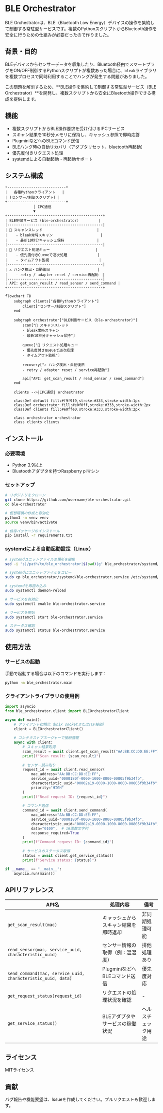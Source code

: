 # BLE Orchestrator

BLE Orchestratorは、BLE（Bluetooth Low Energy）デバイスの操作を集約して制御する常駐型サービスです。複数のPythonスクリプトからBluetooth操作を安全に行うための仕組みが必要だったので作りました。

## 背景・目的

BLEデバイスからセンサーデータを収集したり、Bluetooth経由でスマートプラグをON/OFF制御するPythonスクリプトが複数あった場合に、`bleak`ライブラリを複数プロセスで同時利用することでハングが発生する問題がありました。

この問題を解消するため、**BLE操作を集約して制御する常駐型サービス（BLE Orchestrator）**を開発し、複数スクリプトから安全にBluetooth操作できる構成を提供します。

## 機能

- 複数スクリプトからBLE操作要求を受け付けるIPCサービス
- スキャン結果を10秒分メモリに保持し、キャッシュ参照で即時応答
- PlugminiなどへのBLEコマンド送信
- BLEハング時の自動リカバリ（アダプタリセット、bluetooth再起動）
- 優先度付きリクエスト処理
- systemdによる自動起動・再起動サポート

## システム構成

```
+---------------------------+
|   各種Pythonクライアント   |
| (センサー/制御スクリプト) |
+---------------------------+
             │ IPC通信
             ▼
+--------------------------------------------+
| BLE制御サービス (ble-orchestrator)         |
|--------------------------------------------|
| 🔄 スキャンスレッド                         |
|    - bleak常時スキャン                      |
|    - 最新10秒分キャッシュ保持               |
|--------------------------------------------|
| 🧭 リクエスト処理キュー                     |
|    - 優先度付きQueueで逐次処理              |
|    - タイムアウト監視                       |
|--------------------------------------------|
| ⚠️ ハング検出・自動復旧                      |
|    - retry / adapter reset / service再起動  |
|--------------------------------------------|
| API: get_scan_result / read_sensor / send_command |
+--------------------------------------------+
```

```mermaid
flowchart TD
    subgraph clients["各種Pythonクライアント"]
        client["センサー/制御スクリプト"]
    end

    subgraph orchestrator["BLE制御サービス (ble-orchestrator)"]
        scan["🔄 スキャンスレッド
        - bleak常時スキャン
        - 最新10秒分キャッシュ保持"]
        
        queue["🧭 リクエスト処理キュー
        - 優先度付きQueueで逐次処理
        - タイムアウト監視"]
        
        recovery["⚠️ ハング検出・自動復旧
        - retry / adapter reset / service再起動"]
        
        api["API: get_scan_result / read_sensor / send_command"]
    end
    
    clients -->|IPC通信| orchestrator
    
    classDef default fill:#f9f9f9,stroke:#333,stroke-width:1px
    classDef orchestrator fill:#e0f0ff,stroke:#333,stroke-width:2px
    classDef clients fill:#e0ffe0,stroke:#333,stroke-width:2px
    
    class orchestrator orchestrator
    class clients clients
```

## インストール

### 必要環境

- Python 3.9以上
- Bluetoothアダプタを持つRaspberry piマシン

### セットアップ

```bash
# リポジトリをクローン
git clone https://github.com/username/ble-orchestrator.git
cd ble-orchestrator

# 仮想環境の作成と有効化
python3 -m venv venv
source venv/bin/activate

# 依存パッケージのインストール
pip install -r requirements.txt
```

### systemdによる自動起動設定（Linux）

```bash
# systemdユニットファイルの場所を編集
sed -i "s|/path/to/ble_orchestrator|$(pwd)|g" ble_orchestrator/systemd/ble-orchestrator.service

# systemdにユニットファイルをコピー
sudo cp ble_orchestrator/systemd/ble-orchestrator.service /etc/systemd/system/

# systemdを再読み込み
sudo systemctl daemon-reload

# サービスを有効化
sudo systemctl enable ble-orchestrator.service

# サービスを開始
sudo systemctl start ble-orchestrator.service

# ステータス確認
sudo systemctl status ble-orchestrator.service
```

## 使用方法

### サービスの起動

手動で起動する場合は以下のコマンドを実行します：

```bash
python -m ble_orchestrator.main
```

### クライアントライブラリの使用例

```python
import asyncio
from ble_orchestrator.client import BLEOrchestratorClient

async def main():
    # クライアント初期化（Unix socketまたはTCP接続）
    client = BLEOrchestratorClient()
    
    # コンテキストマネージャーで接続管理
    async with client:
        # スキャン結果取得
        scan_result = await client.get_scan_result("AA:BB:CC:DD:EE:FF")
        print(f"Scan result: {scan_result}")
        
        # センサー読み取り
        request_id = await client.read_sensor(
            mac_address="AA:BB:CC:DD:EE:FF",
            service_uuid="0000180f-0000-1000-8000-00805f9b34fb",
            characteristic_uuid="00002a19-0000-1000-8000-00805f9b34fb",
            priority="HIGH"
        )
        print(f"Read request ID: {request_id}")
        
        # コマンド送信
        command_id = await client.send_command(
            mac_address="AA:BB:CC:DD:EE:FF",
            service_uuid="0000180f-0000-1000-8000-00805f9b34fb",
            characteristic_uuid="00002a19-0000-1000-8000-00805f9b34fb",
            data="0100",  # 16進数文字列
            response_required=True
        )
        print(f"Command request ID: {command_id}")
        
        # サービスのステータス取得
        status = await client.get_service_status()
        print(f"Service status: {status}")

if __name__ == "__main__":
    asyncio.run(main())
```

## APIリファレンス

| API名 | 処理内容 | 備考 |
|-------|----------|------|
| `get_scan_result(mac)` | キャッシュからスキャン結果を即時返却 | 非同期処理可能 |
| `read_sensor(mac, service_uuid, characteristic_uuid)` | センサー情報の取得（例：温湿度） | 排他処理あり |
| `send_command(mac, service_uuid, characteristic_uuid, data)` | PlugminiなどへBLEコマンド送信 | 優先度対応 |
| `get_request_status(request_id)` | リクエストの処理状況を確認 | - |
| `get_service_status()` | BLEアダプタやサービスの稼働状況 | ヘルスチェック用途 |

## ライセンス

MITライセンス

## 貢献

バグ報告や機能要望は、Issueを作成してください。プルリクエストも歓迎します。

